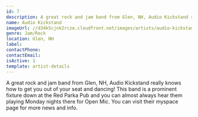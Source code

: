 ```yaml
---
id: 7
description: A great rock and jam band from Glen, NH, Audio Kickstand really knows how to get you out of your seat and dancing!
name: Audio Kickstand
imageUrl: //d34k5cjnk2rcze.cloudfront.net/images/artists/audio-kickstand.jpg
genre: Jam/Rock
location: Glen, NH
label: 
contactPhone: 
contactEmail: 
isActive: 1
template: artist-details
---
```


A great rock and jam band from Glen, NH, Audio Kickstand really knows how to get you out of your seat and dancing! This band is a prominent fixture down at the Red Parka Pub and you can almost always hear them playing Monday nights there for Open Mic. You can visit their myspace page for more news and info.